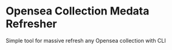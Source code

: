 # Opensea Collection Medata Refresher
Simple tool for massive refresh any Opensea collection with CLI
